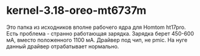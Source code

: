 # kernel-3.18-oreo-mt6737m
Это папка из исходников вполне рабочего ядра для Homtom ht17pro.
Есть проблема - странно работающая зарядка. Зарядка берет 450-600 мА, вместо положенного 1100 мА. Драйвер под чип, не pmic. На нуге данный драйвер отрабатывает нормально.
